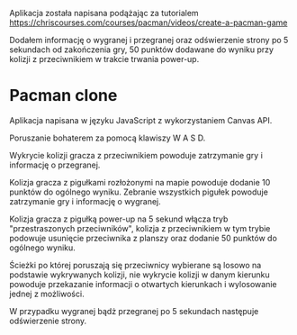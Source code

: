 Aplikacja została napisana podążając za tutorialem https://chriscourses.com/courses/pacman/videos/create-a-pacman-game

Dodałem informację o wygranej i przegranej oraz odświerzenie strony po 5 sekundach od zakończenia gry, 50 punktów dodawane do wyniku przy kolizji z przeciwnikiem w trakcie trwania power-up.

 # Pacman clone

Aplikacja napisana w języku JavaScript z wykorzystaniem Canvas API.

Poruszanie bohaterem za pomocą klawiszy W A S D.

Wykrycie kolizji gracza z przeciwnikiem powoduje zatrzymanie gry i informację o przegranej.

Kolizja gracza z pigułkami rozłożonymi na mapie powoduje dodanie 10 punktów do ogólnego wyniku. Zebranie wszystkich pigułek powoduje zatrzymanie gry i informację o wygranej.

Kolizja gracza z pigułką power-up na 5 sekund włącza tryb "przestraszonych przeciwników", kolizja z przeciwnikiem w tym trybie podowuje usunięcie przeciwnika z planszy oraz dodanie 50 punktów do ogólnego wyniku.

Ścieżki po której poruszają się przeciwnicy wybierane są losowo na podstawie wykrywanych kolizji, nie wykrycie kolizji w danym kierunku powoduje przekazanie informacji o otwartych kierunkach i wylosowanie jednej z możliwości.

W przypadku wygranej bądż przegranej po 5 sekundach następuje odświerzenie strony.

